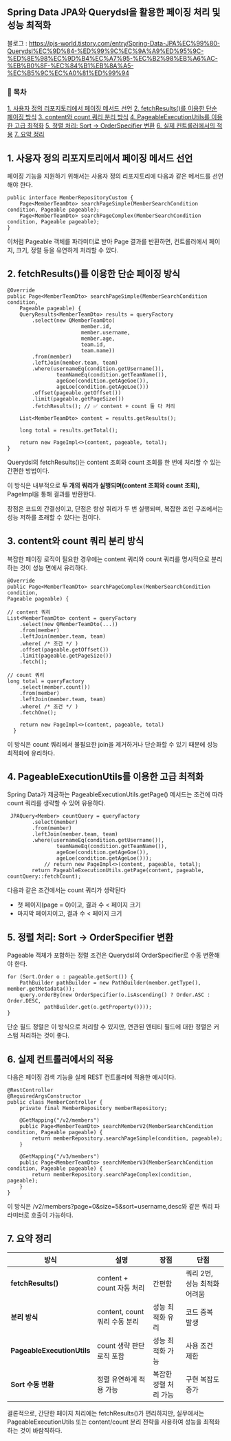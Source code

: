 ## Spring Data JPA와 Querydsl을 활용한 페이징 처리 및 성능 최적화
블로그 : https://pjs-world.tistory.com/entry/Spring-Data-JPA%EC%99%80-Querydsl%EC%9D%84-%ED%99%9C%EC%9A%A9%ED%95%9C-%ED%8E%98%EC%9D%B4%EC%A7%95-%EC%B2%98%EB%A6%AC-%EB%B0%8F-%EC%84%B1%EB%8A%A5-%EC%B5%9C%EC%A0%81%ED%99%94

### 📌 목차

[1\. 사용자 정의 리포지토리에서 페이징 메서드 선언](#custom-interface) [2\. fetchResults()를 이용한 단순 페이징 방식](#simple-paging) [3\. content와 count 쿼리 분리 방식](#complex-paging) [4\. PageableExecutionUtils를 이용한 고급 최적화](#paging-utils) [5\. 정렬 처리: Sort → OrderSpecifier 변환](#sort-conversion) [6\. 실제 컨트롤러에서의 적용](#controller-example) [7\. 요약 정리](#summary)

## 1\. 사용자 정의 리포지토리에서 페이징 메서드 선언

페이징 기능을 지원하기 위해서는 사용자 정의 리포지토리에 다음과 같은 메서드를 선언해야 한다.

```
public interface MemberRepositoryCustom {
    Page<MemberTeamDto> searchPageSimple(MemberSearchCondition condition, Pageable pageable);
    Page<MemberTeamDto> searchPageComplex(MemberSearchCondition condition, Pageable pageable);
}
```

이처럼 Pageable 객체를 파라미터로 받아 Page<T> 결과를 반환하면, 컨트롤러에서 페이지, 크기, 정렬 등을 유연하게 처리할 수 있다.

## 2\. fetchResults()를 이용한 단순 페이징 방식

```
@Override
public Page<MemberTeamDto> searchPageSimple(MemberSearchCondition condition,
	Pageable pageable) {
 	QueryResults<MemberTeamDto> results = queryFactory
 		.select(new QMemberTeamDto(
						member.id,
 						member.username,
 						member.age,
 						team.id,
 						team.name))
 		.from(member)
 		.leftJoin(member.team, team)
 		.where(usernameEq(condition.getUsername()),
 				teamNameEq(condition.getTeamName()),
 				ageGoe(condition.getAgeGoe()),
 				ageLoe(condition.getAgeLoe()))
 		.offset(pageable.getOffset())
 		.limit(pageable.getPageSize())
 		.fetchResults(); // ✅ content + count 둘 다 처리
 
 	List<MemberTeamDto> content = results.getResults();
 
 	long total = results.getTotal();
 
 	return new PageImpl<>(content, pageable, total);
}
```

Querydsl의 fetchResults()는 content 조회와 count 조회를 한 번에 처리할 수 있는 간편한 방법이다.

이 방식은 내부적으로 **두 개의 쿼리가 실행되며(content 조회와 count 조회),** PageImpl을 통해 결과를 반환한다.

장점은 코드의 간결성이고, 단점은 항상 쿼리가 두 번 실행되며, 복잡한 조인 구조에서는 성능 저하를 초래할 수 있다는 점이다.

## 3\. content와 count 쿼리 분리 방식

복잡한 페이징 로직이 필요한 경우에는 content 쿼리와 count 쿼리를 명시적으로 분리하는 것이 성능 면에서 유리하다.

```
@Override
public Page<MemberTeamDto> searchPageComplex(MemberSearchCondition condition,
Pageable pageable) {

// content 쿼리
List<MemberTeamDto> content = queryFactory
    .select(new QMemberTeamDto(...))
    .from(member)
    .leftJoin(member.team, team)
    .where( /* 조건 */ )
    .offset(pageable.getOffset())
    .limit(pageable.getPageSize())
    .fetch();

// count 쿼리
long total = queryFactory
    .select(member.count())
    .from(member)
    .leftJoin(member.team, team)
    .where( /* 조건 */ )
    .fetchOne();
    
    return new PageImpl<>(content, pageable, total)
  }
```

이 방식은 count 쿼리에서 불필요한 join을 제거하거나 단순화할 수 있기 때문에 성능 최적화에 유리하다.

## 4\. PageableExecutionUtils를 이용한 고급 최적화

Spring Data가 제공하는 PageableExecutionUtils.getPage() 메서드는 조건에 따라 count 쿼리를 생략할 수 있어 유용하다.

```
 JPAQuery<Member> countQuery = queryFactory
 		.select(member)
 		.from(member)
 		.leftJoin(member.team, team)
 		.where(usernameEq(condition.getUsername()),
 				teamNameEq(condition.getTeamName()),
				ageGoe(condition.getAgeGoe()),
				ageLoe(condition.getAgeLoe()));
			// return new PageImpl<>(content, pageable, total);
 		return PageableExecutionUtils.getPage(content, pageable, countQuery::fetchCount);
```

다음과 같은 조건에서는 count 쿼리가 생략된다

-   첫 페이지(page = 0)이고, 결과 수 < 페이지 크기
-   마지막 페이지이고, 결과 수 < 페이지 크기

## 5\. 정렬 처리: Sort → OrderSpecifier 변환

Pageable 객체가 포함하는 정렬 조건은 Querydsl의 OrderSpecifier로 수동 변환해야 한다.

```
for (Sort.Order o : pageable.getSort()) {
    PathBuilder pathBuilder = new PathBuilder(member.getType(), member.getMetadata());
    query.orderBy(new OrderSpecifier(o.isAscending() ? Order.ASC : Order.DESC,
            pathBuilder.get(o.getProperty())));
}
```

단순 필드 정렬은 이 방식으로 처리할 수 있지만, 연관된 엔티티 필드에 대한 정렬은 커스텀 처리하는 것이 좋다.

## 6\. 실제 컨트롤러에서의 적용

다음은 페이징 검색 기능을 실제 REST 컨트롤러에 적용한 예시이다.

```
@RestController
@RequiredArgsConstructor
public class MemberController {
    private final MemberRepository memberRepository;

    @GetMapping("/v2/members")
    public Page<MemberTeamDto> searchMemberV2(MemberSearchCondition condition, Pageable pageable) {
        return memberRepository.searchPageSimple(condition, pageable);
    }

    @GetMapping("/v3/members")
    public Page<MemberTeamDto> searchMemberV3(MemberSearchCondition condition, Pageable pageable) {
        return memberRepository.searchPageComplex(condition, pageable);
    }
}
```

이 방식은 /v2/members?page=0&size=5&sort=username,desc와 같은 쿼리 파라미터로 호출이 가능하다.

## 7\. 요약 정리

| **방식** | **설명** | **장점** | **단점** |
| --- | --- | --- | --- |
| **fetchResults()** | content + count 자동 처리 | 간편함 | 쿼리 2번, 성능 최적화 어려움 |
| **분리 방식** | content, count 쿼리 수동 분리 | 성능 최적화 유리 | 코드 중복 발생 |
| **PageableExecutionUtils** | count 생략 판단 로직 포함 | 성능 최적화 가능 | 사용 조건 제한 |
| **Sort 수동 변환** | 정렬 유연하게 적용 가능 | 복잡한 정렬 처리 가능 | 구현 복잡도 증가 |

결론적으로, 간단한 페이지 처리에는 fetchResults()가 편리하지만, 실무에서는 PageableExecutionUtils 또는 content/count 분리 전략을 사용하여 성능을 최적화하는 것이 바람직하다.